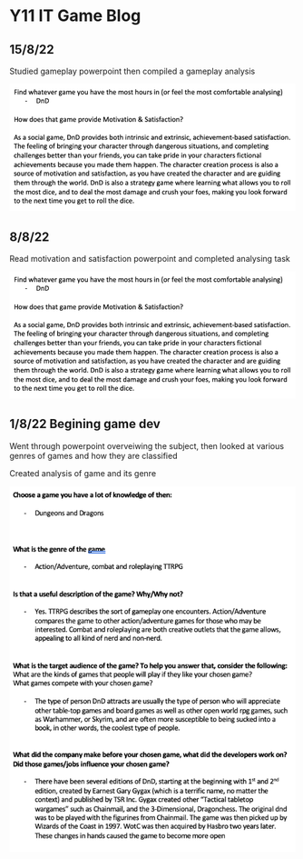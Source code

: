 # Y11 IT Game Blog

## 15/8/22

Studied gameplay powerpoint then compiled a gameplay analysis

<img src="./Images/Motivation and satifaction dnd.png" title="PWM_Tutorial_2" width="600"/>


## 8/8/22

Read motivation and satisfaction powerpoint and completed analysing task

<img src="./Images/Motivation and satifaction dnd.png" title="PWM_Tutorial_2" width="600"/>


## 1/8/22 Begining game dev

Went through powerpoint overveiwing the subject, then looked at various genres of games and how they are classified

Created analysis of game and its genre

<img src="./Images/Dnd analysis document.png" title="PWM_Tutorial_2" width="600"/>
